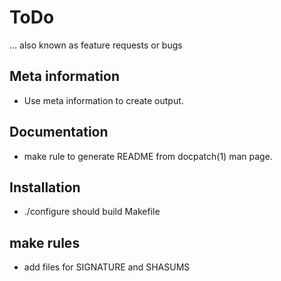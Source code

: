 # ToDo

… also known as feature requests or bugs


## Meta information

* Use meta information to create output.


## Documentation

* make rule to generate README from docpatch(1) man page.


## Installation

* ./configure should build Makefile


## make rules

* add files for SIGNATURE and SHASUMS
